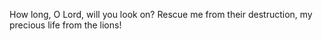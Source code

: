 How long, O Lord, will you look on? Rescue me from their destruction, my precious life from the lions!
